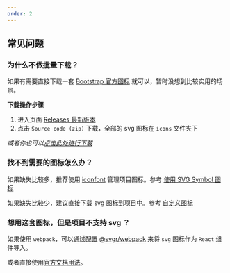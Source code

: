 ```yaml
---
order: 2
---
```


## 常见问题

### 为什么不做批量下载？

如果有需要直接下载一套 [Bootstrap 官方图标](https://github.com/twbs/icons) 就可以，暂时没想到比较实用的场景。

**下载操作步骤**

1. 进入页面 [Releases 最新版本](https://github.com/twbs/icons/releases/latest)
2. 点击 `Source code (zip)` 下载，全部的 svg 图标在 `icons` 文件夹下

_或者你也可以[点击此处进行下载](https://github.com/twbs/icons/archive/refs/tags/v1.7.2.zip)_

### 找不到需要的图标怎么办？

如果缺失比较多，推荐使用 [iconfont](https://iconfont.cn/) 管理项目图标。参考 [使用 SVG Symbol 图标](/documents/instruction#使用-svg-symbol-图标)

如果缺失比较少，建议直接下载 svg 图标到项目中。参考 [自定义图标](/documents/instruction#自定义图标)

### 想用这套图标，但是项目不支持 svg ？

如果使用 `webpack`，可以通过配置 [@svgr/webpack](https://www.npmjs.com/package/@svgr/webpack) 来将 `svg` 图标作为 `React` 组件导入。

或者直接使用[官方文档用法](https://icons.getbootstrap.com/#usage)。
